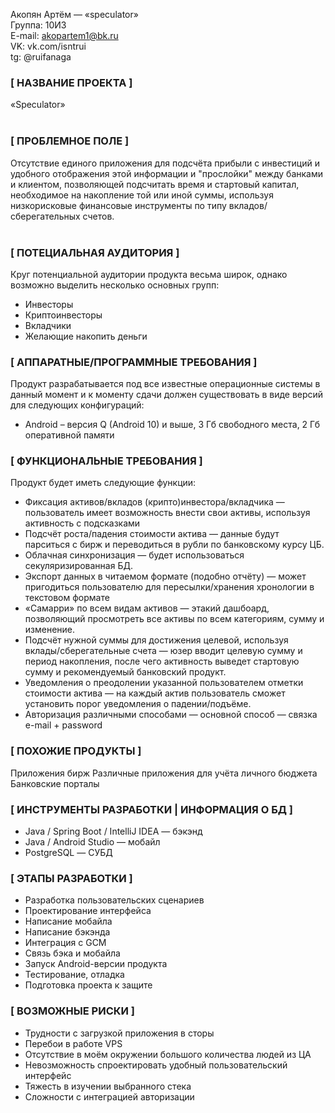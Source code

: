 
Акопян Артём — «speculator»<br>
Группа: 10И3<br>
E-mail: akopartem1@bk.ru<br>
VK: vk.com/isntrui<br>
tg: @ruifanaga<br>

### [ НАЗВАНИЕ ПРОЕКТА ] ###
«Speculator»<br><br>

### [ ПРОБЛЕМНОЕ ПОЛЕ ] ###
Отсутствие единого приложения для подсчёта прибыли с инвестиций и удобного отображения этой информации и "прослойки" между банками и клиентом, позволяющей подсчитать время и стартовый капитал, необходимое на накопление той или иной суммы, используя низкорисковые финансовые инструменты по типу вкладов/сберегательных счетов.<br><br>

### [ ПОТЕЦИАЛЬНАЯ АУДИТОРИЯ ] ###
Круг потенциальной аудитории продукта весьма широк, однако возможно выделить несколько основных групп:
* Инвесторы
* Криптоинвесторы
* Вкладчики
* Желающие накопить деньги

### [ АППАРАТНЫЕ/ПРОГРАММНЫЕ ТРЕБОВАНИЯ ] ###
Продукт разрабатывается под все известные операционные системы в данный момент и к моменту сдачи должен существовать в виде версий для следующих конфигураций:
* Android – версия Q (Android 10) и выше, 3 Гб свободного места, 2 Гб оперативной памяти

### [ ФУНКЦИОНАЛЬНЫЕ ТРЕБОВАНИЯ ] ###
Продукт будет иметь следующие функции: 
* Фиксация активов/вкладов (крипто)инвестора/вкладчика — пользователь имеет возможность внести свои активы, используя активность с подсказками
* Подсчёт роста/падения стоимости актива — данные будут парситься с бирж и переводиться в рубли по банковскому курсу ЦБ. 
* Облачная синхронизация — будет использоваться секуляризированная БД.  
* Экспорт данных в читаемом формате (подобно отчёту) — может пригодиться пользователю для пересылки/хранения хронологии в текстовом формате
* «Самарри» по всем видам активов — этакий дашбоард, позволяющий просмотреть все активы по всем категориям, сумму и изменение. 
* Подсчёт нужной суммы для достижения целевой, используя вклады/сберегательные счета — юзер вводит целевую сумму и период накопления, после чего активность выведет стартовую сумму и рекомендуемый банковский продукт. 
* Уведомления о преодолении указанной пользователем отметки стоимости актива — на каждый актив пользователь сможет установить порог уведомления о падении/подъёме. 
* Авторизация различными способами — основной способ — связка e-mail + password

### [ ПОХОЖИЕ ПРОДУКТЫ ] ###
Приложения бирж
Различные приложения для учёта личного бюджета
Банковские порталы  

### [ ИНСТРУМЕНТЫ РАЗРАБОТКИ | ИНФОРМАЦИЯ О БД ] ###
* Java / Spring Boot / IntelliJ IDEA — бэкэнд
* Java / Android Studio — мобайл
* PostgreSQL — СУБД

### [ ЭТАПЫ РАЗРАБОТКИ ] ###
* Разработка пользовательских сценариев
* Проектирование интерфейса
* Написание мобайла
* Написание бэкэнда
* Интеграция с GCM
* Связь бэка и мобайла
* Запуск Android-версии продукта
* Тестирование, отладка
* Подготовка проекта к защите

### [ ВОЗМОЖНЫЕ РИСКИ ] ###
* Трудности с загрузкой приложения в сторы
* Перебои в работе VPS 
* Отсутствие в моём окружении большого количества людей из ЦА
* Невозможность спроектировать удобный пользовательский интерфейс
* Тяжесть в изучении выбранного стека
* Сложности с интеграцией авторизации
